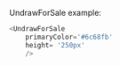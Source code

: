 UndrawForSale example:
```js 
<UndrawForSale
    primaryColor='#6c68fb'
    height= '250px'
    />
```